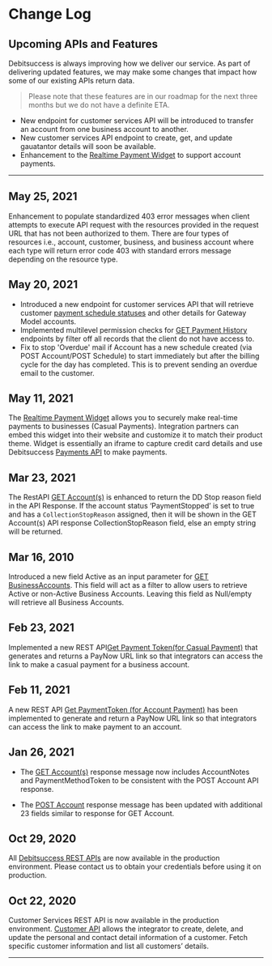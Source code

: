 # Change Log

## Upcoming APIs and Features
Debitsuccess is always improving how we deliver our service. As part of delivering updated features, we may make some changes that impact how some of our existing APIs return data.

<!-- theme: success -->

> Please note that these features are in our roadmap for the next three months but we do not have a definite ETA.

* New endpoint for customer services API will be introduced to transfer an account from one business account to another.
* New customer services API endpoint to create, get, and update gauatantor details will soon be available.
* Enhancement to the [Realtime Payment Widget](https://debitsuccess.stoplight.io/docs/debitsuccess-api/docs/Widgets/Real-time-payment-widget.md) to support account payments.


*****
## May 25, 2021
Enhancement to populate standardized 403 error messages when client attempts to execute API request with the resources provided in the request URL that has not been authorized to them. There are four types of resources i.e., account, customer, business, and business account where each type will return error code 403 with standard errors message depending on the resource type.

## May 20, 2021 

* Introduced a new endpoint for customer services API that will retrieve customer [payment schedule statuses](https://debitsuccess.stoplight.io/docs/debitsuccess-api/CustomerServicesApi.yaml/paths/~1businesses~1%7BbusinessID%7D~1paymentstatuses/get) and other details for Gateway Model accounts.
* Implemented multilevel permission checks for [GET Payment History](https://debitsuccess.stoplight.io/docs/debitsuccess-api/CustomerServicesApi.yaml/paths/~1payments/get) endpoints by filter off all records that the client do not have access to.
* Fix to stop 'Overdue' mail if Account has a new schedule created (via POST Account/POST Schedule) to start immediately but after the billing cycle for the day has completed. This is to prevent sending an overdue email to the customer.

## May 11, 2021

The [Realtime Payment Widget](https://debitsuccess.stoplight.io/docs/debitsuccess-api/docs/Widgets/Real-time-payment-widget.md) allows you to securely make real-time payments to businesses (Casual Payments). Integration partners can embed this widget into their website and customize it to match their product theme. Widget is essentially an iframe to capture credit card details and use Debitsuccess [Payments API](https://debitsuccess.stoplight.io/docs/debitsuccess-api/PaymentsAPI.v1.json) to make payments. 

##  Mar 23, 2021
The RestAPI [GET Account(s)](https://debitsuccess.stoplight.io/docs/debitsuccess-api/CustomerServicesApi.yaml/paths/~1accounts/get) is enhanced to return the DD Stop reason field in the API Response. If the account status ‘PaymentStopped’ is set to true and has a `CollectionStopReason` assigned, then it will be shown in the GET Account(s) API response CollectionStopReason field, else an empty string will be returned.

## Mar 16, 2010

Introduced a new field Active as an input parameter for [GET BusinessAccounts](https://debitsuccess.stoplight.io/docs/debitsuccess-api/CustomerServicesApi.yaml/paths/~1businessAccounts/get). This field will act as a filter to allow users to retrieve Active or non-Active Business Accounts. Leaving this field as Null/empty will retrieve all Business Accounts.

## Feb 23, 2021
Implemented a new REST API[Get Payment Token(for Casual Payment)](https://debitsuccess.stoplight.io/docs/debitsuccess-api/CustomerServicesApi.yaml/paths/~1businessAccounts~1%7BbusinessAccountId%7D~1paymentTokens/post) that generates and returns a PayNow URL link so that integrators can access the link to make a casual payment for a business account.


## Feb 11, 2021
A new REST API [Get PaymentToken (for Account Payment)](https://debitsuccess.stoplight.io/docs/debitsuccess-api/CustomerServicesApi.yaml/paths/~1accounts~1%7BaccountId%7D~1paymentTokens/post) has been implemented to generate and return a PayNow URL link so that integrators can access the link to make payment to an account.


## Jan 26, 2021

* The [GET Account(s)](https://debitsuccess.stoplight.io/docs/debitsuccess-api/CustomerServicesApi.yaml/paths/~1accounts/get) response message now includes AccountNotes and PaymentMethodToken to be consistent with the POST Account API response.


* The [POST Account](https://debitsuccess.stoplight.io/docs/debitsuccess-api/CustomerServicesApi.yaml/paths/~1accounts/post) response message has been updated with additional 23 fields similar to response for GET Account.



## Oct 29, 2020

All [Debitsuccess REST APIs](../Introduction/1-REST-APIs.md) are now available in the production environment. Please contact us to obtain your credentials before using it on production. 

## Oct 22, 2020

Customer Services REST API is now available in the production environment. [Customer API](https://debitsuccess.stoplight.io/docs/debitsuccess-api/CustomerServicesApi.yaml) allows the integrator to create, delete, and update the personal and contact detail information of a customer. Fetch specific customer information and list all customers’ details. 

******



